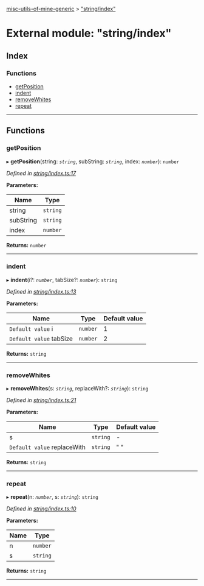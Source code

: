 [misc-utils-of-mine-generic](../README.md) > ["string/index"](../modules/_string_index_.md)

# External module: "string/index"

## Index

### Functions

* [getPosition](_string_index_.md#getposition)
* [indent](_string_index_.md#indent)
* [removeWhites](_string_index_.md#removewhites)
* [repeat](_string_index_.md#repeat)

---

## Functions

<a id="getposition"></a>

###  getPosition

▸ **getPosition**(string: *`string`*, subString: *`string`*, index: *`number`*): `number`

*Defined in [string/index.ts:17](https://github.com/cancerberoSgx/misc-utils-of-mine/blob/a3179d1/misc-utils-of-mine-generic/src/string/index.ts#L17)*

**Parameters:**

| Name | Type |
| ------ | ------ |
| string | `string` |
| subString | `string` |
| index | `number` |

**Returns:** `number`

___
<a id="indent"></a>

###  indent

▸ **indent**(i?: *`number`*, tabSize?: *`number`*): `string`

*Defined in [string/index.ts:13](https://github.com/cancerberoSgx/misc-utils-of-mine/blob/a3179d1/misc-utils-of-mine-generic/src/string/index.ts#L13)*

**Parameters:**

| Name | Type | Default value |
| ------ | ------ | ------ |
| `Default value` i | `number` | 1 |
| `Default value` tabSize | `number` | 2 |

**Returns:** `string`

___
<a id="removewhites"></a>

###  removeWhites

▸ **removeWhites**(s: *`string`*, replaceWith?: *`string`*): `string`

*Defined in [string/index.ts:21](https://github.com/cancerberoSgx/misc-utils-of-mine/blob/a3179d1/misc-utils-of-mine-generic/src/string/index.ts#L21)*

**Parameters:**

| Name | Type | Default value |
| ------ | ------ | ------ |
| s | `string` | - |
| `Default value` replaceWith | `string` | &quot; &quot; |

**Returns:** `string`

___
<a id="repeat"></a>

###  repeat

▸ **repeat**(n: *`number`*, s: *`string`*): `string`

*Defined in [string/index.ts:10](https://github.com/cancerberoSgx/misc-utils-of-mine/blob/a3179d1/misc-utils-of-mine-generic/src/string/index.ts#L10)*

**Parameters:**

| Name | Type |
| ------ | ------ |
| n | `number` |
| s | `string` |

**Returns:** `string`

___

